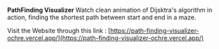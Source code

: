 **PathFinding Visualizer**
Watch clean animation of Dijsktra's algorithm in action, finding the shortest path between start and end in a maze.

Visit the Website through this link : [https://path-finding-visualizer-ochre.vercel.app/](https://path-finding-visualizer-ochre.vercel.app/)
